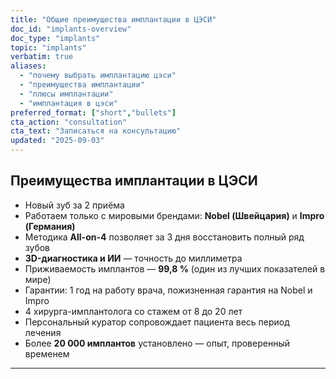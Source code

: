 ```yaml
---
title: "Общие преимущества имплантации в ЦЭСИ"
doc_id: "implants-overview"
doc_type: "implants"
topic: "implants"
verbatim: true
aliases:
  - "почему выбрать имплантацию цэси"
  - "преимущества имплантации"
  - "плюсы имплантации"
  - "имплантация в цэси"
preferred_format: ["short","bullets"]
cta_action: "consultation"
cta_text: "Записаться на консультацию"
updated: "2025-09-03"
---
```


## Преимущества имплантации в ЦЭСИ
- Новый зуб за 2 приёма  
- Работаем только с мировыми брендами: **Nobel (Швейцария)** и **Impro (Германия)**  
- Методика **All-on-4** позволяет за 3 дня восстановить полный ряд зубов  
- **3D-диагностика и ИИ** — точность до миллиметра  
- Приживаемость имплантов — **99,8 %** (один из лучших показателей в мире)  
- Гарантии: 1 год на работу врача, пожизненная гарантия на Nobel и Impro  
- 4 хирурга-имплантолога со стажем от 8 до 20 лет  
- Персональный куратор сопровождает пациента весь период лечения  
- Более **20 000 имплантов** установлено — опыт, проверенный временем

---


